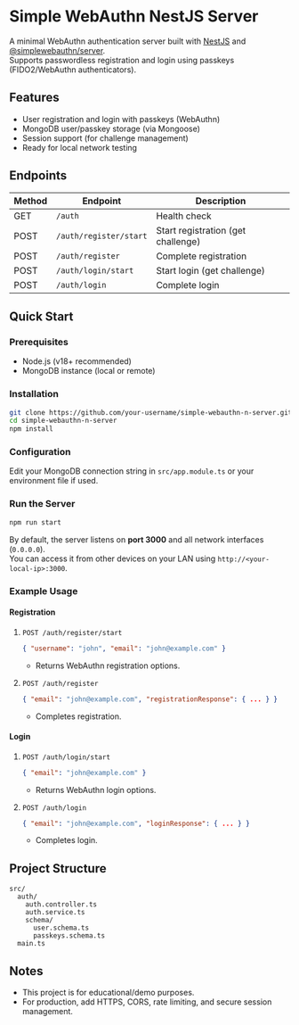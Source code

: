 # Simple WebAuthn NestJS Server

A minimal WebAuthn authentication server built with [NestJS](https://nestjs.com/) and [@simplewebauthn/server](https://github.com/MasterKale/SimpleWebAuthn).  
Supports passwordless registration and login using passkeys (FIDO2/WebAuthn authenticators).

## Features

- User registration and login with passkeys (WebAuthn)
- MongoDB user/passkey storage (via Mongoose)
- Session support (for challenge management)
- Ready for local network testing

## Endpoints

| Method | Endpoint               | Description                        |
| ------ | ---------------------- | ---------------------------------- |
| GET    | `/auth`                | Health check                       |
| POST   | `/auth/register/start` | Start registration (get challenge) |
| POST   | `/auth/register`       | Complete registration              |
| POST   | `/auth/login/start`    | Start login (get challenge)        |
| POST   | `/auth/login`          | Complete login                     |

## Quick Start

### Prerequisites

- Node.js (v18+ recommended)
- MongoDB instance (local or remote)

### Installation

```bash
git clone https://github.com/your-username/simple-webauthn-n-server.git
cd simple-webauthn-n-server
npm install
```

### Configuration

Edit your MongoDB connection string in `src/app.module.ts` or your environment file if used.

### Run the Server

```bash
npm run start
```

By default, the server listens on **port 3000** and all network interfaces (`0.0.0.0`).  
You can access it from other devices on your LAN using `http://<your-local-ip>:3000`.

### Example Usage

#### Registration

1. `POST /auth/register/start`

   ```json
   { "username": "john", "email": "john@example.com" }
   ```

   - Returns WebAuthn registration options.

2. `POST /auth/register`
   ```json
   { "email": "john@example.com", "registrationResponse": { ... } }
   ```
   - Completes registration.

#### Login

1. `POST /auth/login/start`

   ```json
   { "email": "john@example.com" }
   ```

   - Returns WebAuthn login options.

2. `POST /auth/login`
   ```json
   { "email": "john@example.com", "loginResponse": { ... } }
   ```
   - Completes login.

## Project Structure

```
src/
  auth/
    auth.controller.ts
    auth.service.ts
    schema/
      user.schema.ts
      passkeys.schema.ts
  main.ts
```

## Notes

- This project is for educational/demo purposes.
- For production, add HTTPS, CORS, rate limiting, and secure session management.

##
